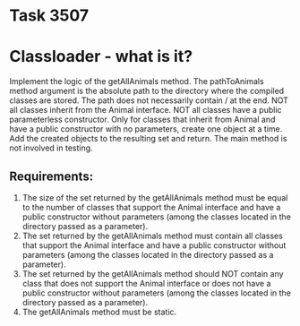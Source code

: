 # Task 3507
# Classloader - what is it?

Implement the logic of the getAllAnimals method.
The pathToAnimals method argument is the absolute path to the directory where the compiled classes are stored.
The path does not necessarily contain / at the end.
NOT all classes inherit from the Animal interface.
NOT all classes have a public parameterless constructor.
Only for classes that inherit from Animal and have a public constructor with no parameters, create one object at a time.
Add the created objects to the resulting set and return.
The main method is not involved in testing.


## Requirements:
1. The size of the set returned by the getAllAnimals method must be equal to the number of classes that support the Animal interface and have a public constructor without parameters (among the classes located in the directory passed as a parameter).
2. The set returned by the getAllAnimals method must contain all classes that support the Animal interface and have a public constructor without parameters (among the classes located in the directory passed as a parameter).
3. The set returned by the getAllAnimals method should NOT contain any class that does not support the Animal interface or does not have a public constructor without parameters (among the classes located in the directory passed as a parameter).
4. The getAllAnimals method must be static.